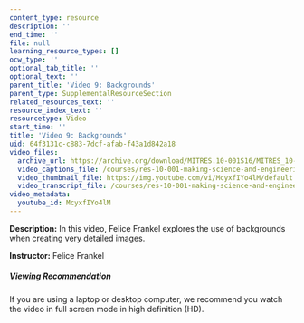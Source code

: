 ```yaml
---
content_type: resource
description: ''
end_time: ''
file: null
learning_resource_types: []
ocw_type: ''
optional_tab_title: ''
optional_text: ''
parent_title: 'Video 9: Backgrounds'
parent_type: SupplementalResourceSection
related_resources_text: ''
resource_index_text: ''
resourcetype: Video
start_time: ''
title: 'Video 9: Backgrounds'
uid: 64f3131c-c883-7dcf-afab-f43a1d842a18
video_files:
  archive_url: https://archive.org/download/MITRES.10-001S16/MITRES_10-001S16_Track12_300k.mp4
  video_captions_file: /courses/res-10-001-making-science-and-engineering-pictures-a-practical-guide-to-presenting-your-work-spring-2016/47ba11b7dc8a53d987933ac6c4a54215_McyxfIYo4lM.vtt
  video_thumbnail_file: https://img.youtube.com/vi/McyxfIYo4lM/default.jpg
  video_transcript_file: /courses/res-10-001-making-science-and-engineering-pictures-a-practical-guide-to-presenting-your-work-spring-2016/3a61f4776e0bfc351c7f8fd88a62cc5c_McyxfIYo4lM.pdf
video_metadata:
  youtube_id: McyxfIYo4lM
---
```


**Description:** In this video, Felice Frankel explores the use of backgrounds when creating very detailed images.

**Instructor:** Felice Frankel

##### Viewing Recommendation

If you are using a laptop or desktop computer, we recommend you watch the video in full screen mode in high definition (HD).




